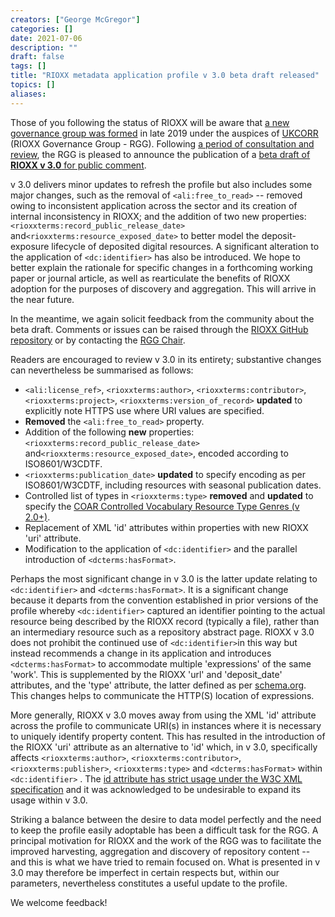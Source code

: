```yaml
---
creators: ["George McGregor"]
categories: []
date: 2021-07-06
description: ""
draft: false
tags: []
title: "RIOXX metadata application profile v 3.0 beta draft released"
topics: []
aliases:
---
```


Those of you following the status of RIOXX will be aware that [a new governance group was formed](https://www.rioxx.net/post/2019/10-31-new-governance-group-and-plans-for-revision/) in late 2019 under the auspices of [UKCORR](https://www.ukcorr.org/) (RIOXX Governance Group - RGG). Following [a period of consultation and review](https://www.ukcorr.org/2020/08/25/rioxx-as-an-effective-mechanism-for-the-efficient-exposure-and-aggregation-of-repository-content/), the RGG is pleased to announce the publication of a [beta draft of **RIOXX v 3.0** for public comment](/profiles/v3-0-beta-1/).

v 3.0 delivers minor updates to refresh the profile but also includes some major changes, such as the removal of `<ali:free_to_read>`  -- removed owing to inconsistent application across the sector and its creation of internal  inconsistency in RIOXX; and the addition of two new properties: `<rioxxterms:record_public_release_date>` and`<rioxxterms:resource_exposed_date>` to better model the deposit-exposure lifecycle of deposited digital resources. A significant alteration to the application of `<dc:identifier>` has also be introduced. We hope to better explain the rationale for specific changes in a forthcoming working paper or journal article, as well as rearticulate the benefits of RIOXX adoption for the purposes of discovery and aggregation. This will arrive in the near future.

In the meantime, we again solicit feedback from the community about the beta draft. Comments or issues can be raised through the [RIOXX GitHub repository](https://github.com/antleaf/rioxx/issues) or by contacting the [RGG Chair](https://geo-mac.github.io/).

Readers are encouraged to review v 3.0 in its entirety; substantive changes can nevertheless be summarised as follows:

- `<ali:license_ref>`, `<rioxxterms:author>`, `<rioxxterms:contributor>`, `<rioxxterms:project>`, `<rioxxterms:version_of_record>` **updated** to explicitly note HTTPS use where URI values are specified.
- **Removed** the `<ali:free_to_read>` property.
- Addition of the following **new** properties: `<rioxxterms:record_public_release_date>` and`<rioxxterms:resource_exposed_date>`, encoded according to ISO8601/W3CDTF.
- `<rioxxterms:publication_date>` **updated** to specify encoding as per ISO8601/W3CDTF, including resources with seasonal publication dates.
- Controlled list of types in  `<rioxxterms:type>` **removed** and **updated** to specify the [COAR Controlled Vocabulary Resource Type Genres (v 2.0+)](http://vocabularies.coar-repositories.org/documentation/resource_types/).
- Replacement of XML 'id' attributes within properties with new RIOXX 'uri' attribute.
- Modification to the application of `<dc:identifier>` and the parallel introduction of  `<dcterms:hasFormat>`.

Perhaps the most significant change in v 3.0 is the latter update relating to  `<dc:identifier>` and `<dcterms:hasFormat>`. It is a significant change because it departs from the convention established in prior versions of the profile whereby `<dc:identifier>` captured an identifier pointing to the actual resource being described by the RIOXX record (typically a file), rather than an intermediary resource such as a repository abstract page. RIOXX v 3.0 does not prohibit the continued use of `<dc:identifier>`in this way but instead recommends a change in its application and introduces `<dcterms:hasFormat>` to accommodate multiple 'expressions' of the same 'work'. This is supplemented by the RIOXX 'url' and 'deposit_date' attributes, and the 'type' attribute, the latter defined as per [schema.org](https://schema.org/). This changes helps to communicate the HTTP(S) location of expressions.

More generally, RIOXX v 3.0 moves away from using the XML 'id' attribute across the profile to communicate URI(s) in instances where it is necessary to uniquely identify property content. This has resulted in the introduction of the RIOXX 'uri' attribute as an alternative to 'id' which, in v 3.0, specifically affects `<rioxxterms:author>`, `<rioxxterms:contributor>`, `<rioxxterms:publisher>`, `<rioxxterms:type>` and `<dcterms:hasFormat>` within `<dc:identifier>` . The [id attribute has strict usage under the W3C XML specification](https://www.w3.org/TR/xml/#sec-attribute-types) and it was acknowledged to be undesirable to expand its usage within v 3.0.

Striking a balance between the desire to data model perfectly and the need to keep the profile easily adoptable has been a difficult task for the RGG. A principal motivation for RIOXX and the work of the RGG was to facilitate the improved harvesting, aggregation and discovery of repository content -- and this is what we have tried to remain focused on. What is presented in v 3.0 may therefore be imperfect in certain respects but, within our parameters, nevertheless constitutes a useful update to the profile.

We welcome feedback!